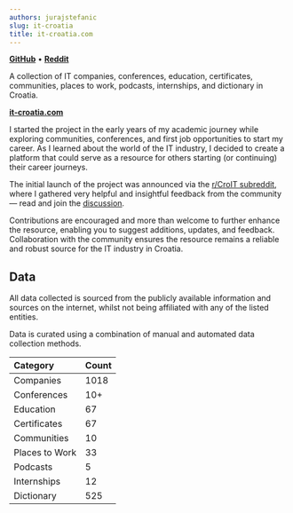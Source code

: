 ```yaml
---
authors: jurajstefanic
slug: it-croatia
title: it-croatia.com
---
```


[**GitHub**](https://github.com/stefanicjuraj/it-croatia) • [**Reddit**](https://www.reddit.com/r/CroIT/comments/1bfba43/kolekcija_it_kompanija_konferencija_edukacija/)

A collection of IT companies, conferences, education, certificates, communities, places to work, podcasts, internships, and dictionary in Croatia.

[**it-croatia.com**](https://www.it-croatia.com/)

<!-- truncate -->

I started the project in the early years of my academic journey while exploring communities, conferences, and first job opportunities to start my career. As I learned about the world of the IT industry, I decided to create a platform that could serve as a resource for others starting (or continuing) their career journeys.

The initial launch of the project was announced via the [<u>r/CroIT subreddit</u>](https://www.reddit.com/r/CroIT/), where I gathered very helpful and insightful feedback from the community — read and join the [<u>discussion</u>](https://www.reddit.com/r/CroIT/comments/1bfba43/kolekcija_it_kompanija_konferencija_edukacija/).

Contributions are encouraged and more than welcome to further enhance the resource, enabling you to suggest additions, updates, and feedback. Collaboration with the community ensures the resource remains a reliable and robust source for the IT industry in Croatia.

## Data

All data collected is sourced from the publicly available information and sources on the internet, whilst not being affiliated with any of the listed entities.

Data is curated using a combination of manual and automated data collection methods.

| **Category**        | **Count** |
|:--------------------|-----------|
| Companies           | 1018      |
| Conferences         | 10+       |
| Education           | 67        |
| Certificates        | 67        |
| Communities         | 10        |
| Places to Work      | 33        |
| Podcasts            | 5         |
| Internships         | 12        |
| Dictionary          | 525       |
